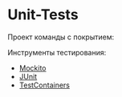 # Unit-Tests

Проект команды с покрытием: 

Инструменты тестирования:
- [Mockito](../first%20level/mockito/README)
- [JUnit](../first%20level/junit/README)
- [TestContainers](../first%20level/tc/README)